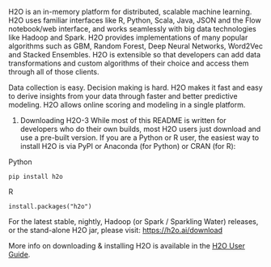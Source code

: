 H2O is an in-memory platform for distributed, scalable machine learning. H2O uses familiar interfaces like R, Python, Scala, Java, JSON and the Flow notebook/web interface, and works seamlessly with big data technologies like Hadoop and Spark. H2O provides implementations of many popular algorithms such as GBM, Random Forest, Deep Neural Networks, Word2Vec and Stacked Ensembles. H2O is extensible so that developers can add data transformations and custom algorithms of their choice and access them through all of those clients.

Data collection is easy. Decision making is hard. H2O makes it fast and easy to derive insights from your data through faster and better predictive modeling. H2O allows online scoring and modeling in a single platform.

1. Downloading H2O-3
While most of this README is written for developers who do their own builds, most H2O users just download and use a pre-built version. If you are a Python or R user, the easiest way to install H2O is via PyPI or Anaconda (for Python) or CRAN (for R):

Python
```
pip install h2o
```
R
```
install.packages("h2o")
````

For the latest stable, nightly, Hadoop (or Spark / Sparkling Water) releases, or the stand-alone H2O jar, please visit: https://h2o.ai/download

More info on downloading & installing H2O is available in the [H2O User Guide](http://docs.h2o.ai/h2o/latest-stable/h2o-docs/downloading.html).

